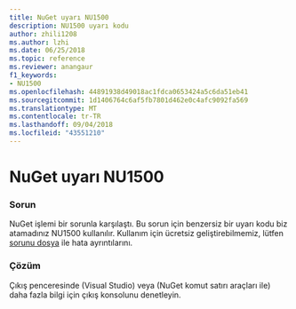 ```yaml
---
title: NuGet uyarı NU1500
description: NU1500 uyarı kodu
author: zhili1208
ms.author: lzhi
ms.date: 06/25/2018
ms.topic: reference
ms.reviewer: anangaur
f1_keywords:
- NU1500
ms.openlocfilehash: 44891938d49018ac1fdca0653424a5c6da51eb41
ms.sourcegitcommit: 1d1406764c6af5fb7801d462e0c4afc9092fa569
ms.translationtype: MT
ms.contentlocale: tr-TR
ms.lasthandoff: 09/04/2018
ms.locfileid: "43551210"
---
```

# <a name="nuget-warning-nu1500"></a>NuGet uyarı NU1500

### <a name="issue"></a>Sorun
NuGet işlemi bir sorunla karşılaştı. Bu sorun için benzersiz bir uyarı kodu biz atamadınız NU1500 kullanılır. Kullanım için ücretsiz geliştirebilmemiz, lütfen [sorunu dosya](https://github.com/nuget/home/issues) ile hata ayrıntılarını.

### <a name="solution"></a>Çözüm
Çıkış penceresinde (Visual Studio) veya (NuGet komut satırı araçları ile) daha fazla bilgi için çıkış konsolunu denetleyin.